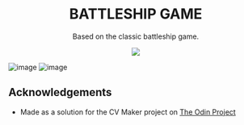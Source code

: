 <div align=center>
<h1 align=center>BATTLESHIP GAME</h1>
<p>Based on the classic battleship game.<p>
<a href=https://roopaksh1.github.io/battleship-game-/><img src=https://img.shields.io/badge/%F0%9F%91%89-LIVE-success></a>
</div>

![image](https://github.com/Roopaksh1/battleship-game-/assets/72032743/e0a44d45-1311-4ce6-9dae-31d198595fe9)
![image](https://github.com/Roopaksh1/battleship-game-/assets/72032743/02d1b7d0-d1d5-4407-aeb0-e84c55e5d386)

## Acknowledgements

- Made as a solution for the CV Maker project on [The Odin Project]

[The Odin Project]: <https://www.theodinproject.com>
